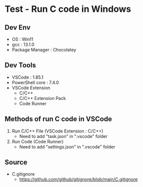 # Test - Run C code in Windows

## Dev Env
- OS : Win11
- gcc : 13.1.0
- Package Manager : Chocolatey

## Dev Tools
- VSCode : 1.85.1
- PowerShell core : 7.4.0
- VSCode Extension
  - C/C++
  - C/C++ Extension Pack
  - Code Runner

## Methods of run C code in VSCode
1. Run C/C++ File (VSCode Extension : C/C++)
    - Need to add "task.json" in ".vscode" folder
2. Run Code (Code Runner)
    - Need to add "settings.json" in ".vscode" folder

## Source
- C.gitignore
  - https://github.com/github/gitignore/blob/main/C.gitignore
